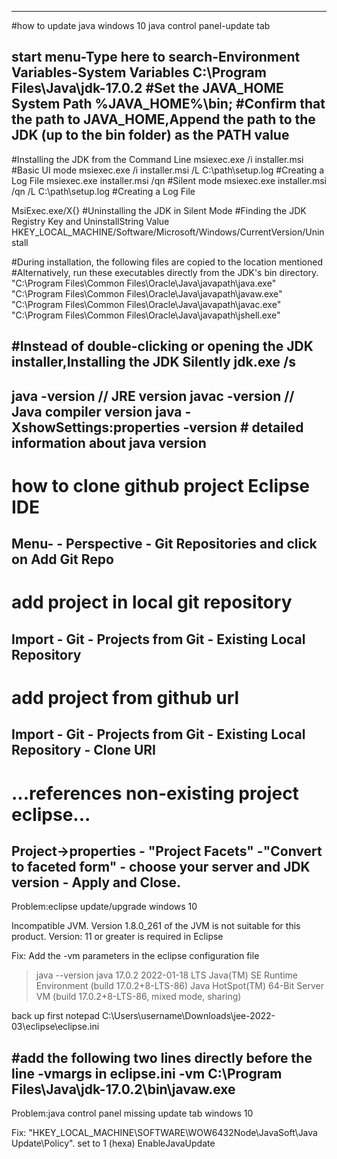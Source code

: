 ----------------------------------------------------------------------------------------------------
#how to update java windows 10
java control panel-update tab

start menu-Type here to search-Environment Variables-System Variables
C:\Program Files\Java\jdk-17.0.2 #Set the JAVA_HOME System Path
%JAVA_HOME%\bin; #Confirm that the path to JAVA_HOME,Append the path to the JDK (up to the bin folder) as the PATH value
----------------------------------------------------------------------------------------------------
#Installing the JDK from the Command Line
msiexec.exe /i installer.msi  #Basic UI mode
msiexec.exe /i installer.msi /L C:\path\setup.log #Creating a Log File
msiexec.exe installer.msi /qn   #Silent mode
msiexec.exe installer.msi /qn /L C:\path\setup.log  #Creating a Log File

MsiExec.exe/X{<UninstallString>}  #Uninstalling the JDK in Silent Mode
#Finding the JDK Registry Key and UninstallString Value
HKEY_LOCAL_MACHINE/Software/Microsoft/Windows/CurrentVersion/Uninstall

#During installation, the following files are copied to the location mentioned
#Alternatively, run these executables directly from the JDK's bin directory. 
"C:\Program Files\Common Files\Oracle\Java\javapath\java.exe" 
"C:\Program Files\Common Files\Oracle\Java\javapath\javaw.exe"
"C:\Program Files\Common Files\Oracle\Java\javapath\javac.exe" 
"C:\Program Files\Common Files\Oracle\Java\javapath\jshell.exe"

#Instead of double-clicking or opening the JDK installer,Installing the JDK Silently
jdk.exe /s
----------------------------------------------------------------------------------------------------
java -version // JRE version
javac -version // Java compiler version 
java -XshowSettings:properties -version # detailed information about java version
----------------------------------------------------------------------------------------------------
# how to clone github project Eclipse IDE

Menu- - Perspective - Git Repositories and click on Add Git Repo
----------------------------------------------------------------------------------------------------
# add project in local git repository

Import - Git - Projects from Git - Existing Local Repository 
----------------------------------------------------------------------------------------------------
# add project from github url

Import - Git - Projects from Git - Existing Local Repository - Clone URI
----------------------------------------------------------------------------------------------------
# ...references non-existing project eclipse...
Project->properties -  "Project Facets" -"Convert to faceted form" - choose your server and JDK version - Apply and Close.
----------------------------------------------------------------------------------------------------
Problem:eclipse update/upgrade windows 10

Incompatible JVM. Version 1.8.0_261 of the JVM is not suitable for this product. Version: 11 or greater is required in Eclipse

Fix:
Add the -vm parameters in the eclipse configuration file

>java --version
java 17.0.2 2022-01-18 LTS
Java(TM) SE Runtime Environment (build 17.0.2+8-LTS-86)
Java HotSpot(TM) 64-Bit Server VM (build 17.0.2+8-LTS-86, mixed mode, sharing)

back up first
notepad C:\Users\username\Downloads\jee-2022-03\eclipse\eclipse.ini

#add the following two lines directly before the line -vmargs in eclipse.ini
-vm
C:\Program Files\Java\jdk-17.0.2\bin\javaw.exe
----------------------------------------------------------------------------------------------------
Problem:java control panel missing update tab windows 10

Fix:
"HKEY_LOCAL_MACHINE\SOFTWARE\WOW6432Node\JavaSoft\Java Update\Policy".
set to 1 (hexa)
EnableJavaUpdate
